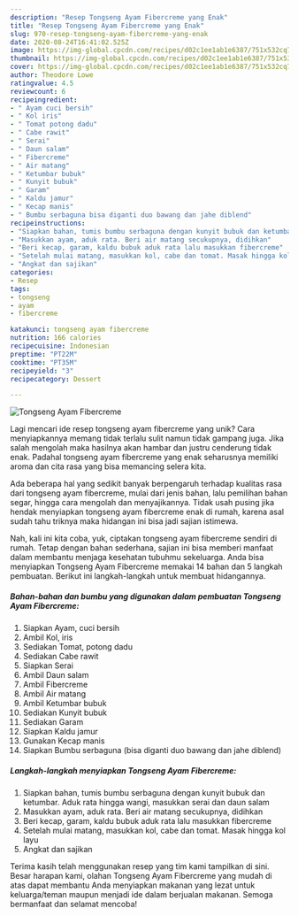 ```yaml
---
description: "Resep Tongseng Ayam Fibercreme yang Enak"
title: "Resep Tongseng Ayam Fibercreme yang Enak"
slug: 970-resep-tongseng-ayam-fibercreme-yang-enak
date: 2020-08-24T16:41:02.525Z
image: https://img-global.cpcdn.com/recipes/d02c1ee1ab1e6387/751x532cq70/tongseng-ayam-fibercreme-foto-resep-utama.jpg
thumbnail: https://img-global.cpcdn.com/recipes/d02c1ee1ab1e6387/751x532cq70/tongseng-ayam-fibercreme-foto-resep-utama.jpg
cover: https://img-global.cpcdn.com/recipes/d02c1ee1ab1e6387/751x532cq70/tongseng-ayam-fibercreme-foto-resep-utama.jpg
author: Theodore Lowe
ratingvalue: 4.5
reviewcount: 6
recipeingredient:
- " Ayam cuci bersih"
- " Kol iris"
- " Tomat potong dadu"
- " Cabe rawit"
- " Serai"
- " Daun salam"
- " Fibercreme"
- " Air matang"
- " Ketumbar bubuk"
- " Kunyit bubuk"
- " Garam"
- " Kaldu jamur"
- " Kecap manis"
- " Bumbu serbaguna bisa diganti duo bawang dan jahe diblend"
recipeinstructions:
- "Siapkan bahan, tumis bumbu serbaguna dengan kunyit bubuk dan ketumbar. Aduk rata hingga wangi, masukkan serai dan daun salam"
- "Masukkan ayam, aduk rata. Beri air matang secukupnya, didihkan"
- "Beri kecap, garam, kaldu bubuk aduk rata lalu masukkan fibercreme"
- "Setelah mulai matang, masukkan kol, cabe dan tomat. Masak hingga kol layu"
- "Angkat dan sajikan"
categories:
- Resep
tags:
- tongseng
- ayam
- fibercreme

katakunci: tongseng ayam fibercreme 
nutrition: 166 calories
recipecuisine: Indonesian
preptime: "PT22M"
cooktime: "PT35M"
recipeyield: "3"
recipecategory: Dessert

---
```



![Tongseng Ayam Fibercreme](https://img-global.cpcdn.com/recipes/d02c1ee1ab1e6387/751x532cq70/tongseng-ayam-fibercreme-foto-resep-utama.jpg)

Lagi mencari ide resep tongseng ayam fibercreme yang unik? Cara menyiapkannya memang tidak terlalu sulit namun tidak gampang juga. Jika salah mengolah maka hasilnya akan hambar dan justru cenderung tidak enak. Padahal tongseng ayam fibercreme yang enak seharusnya memiliki aroma dan cita rasa yang bisa memancing selera kita.

Ada beberapa hal yang sedikit banyak berpengaruh terhadap kualitas rasa dari tongseng ayam fibercreme, mulai dari jenis bahan, lalu pemilihan bahan segar, hingga cara mengolah dan menyajikannya. Tidak usah pusing jika hendak menyiapkan tongseng ayam fibercreme enak di rumah, karena asal sudah tahu triknya maka hidangan ini bisa jadi sajian istimewa.




Nah, kali ini kita coba, yuk, ciptakan tongseng ayam fibercreme sendiri di rumah. Tetap dengan bahan sederhana, sajian ini bisa memberi manfaat dalam membantu menjaga kesehatan tubuhmu sekeluarga. Anda bisa menyiapkan Tongseng Ayam Fibercreme memakai 14 bahan dan 5 langkah pembuatan. Berikut ini langkah-langkah untuk membuat hidangannya.

<!--inarticleads1-->

##### Bahan-bahan dan bumbu yang digunakan dalam pembuatan Tongseng Ayam Fibercreme:

1. Siapkan  Ayam, cuci bersih
1. Ambil  Kol, iris
1. Sediakan  Tomat, potong dadu
1. Sediakan  Cabe rawit
1. Siapkan  Serai
1. Ambil  Daun salam
1. Ambil  Fibercreme
1. Ambil  Air matang
1. Ambil  Ketumbar bubuk
1. Sediakan  Kunyit bubuk
1. Sediakan  Garam
1. Siapkan  Kaldu jamur
1. Gunakan  Kecap manis
1. Siapkan  Bumbu serbaguna (bisa diganti duo bawang dan jahe diblend)




<!--inarticleads2-->

##### Langkah-langkah menyiapkan Tongseng Ayam Fibercreme:

1. Siapkan bahan, tumis bumbu serbaguna dengan kunyit bubuk dan ketumbar. Aduk rata hingga wangi, masukkan serai dan daun salam
1. Masukkan ayam, aduk rata. Beri air matang secukupnya, didihkan
1. Beri kecap, garam, kaldu bubuk aduk rata lalu masukkan fibercreme
1. Setelah mulai matang, masukkan kol, cabe dan tomat. Masak hingga kol layu
1. Angkat dan sajikan




Terima kasih telah menggunakan resep yang tim kami tampilkan di sini. Besar harapan kami, olahan Tongseng Ayam Fibercreme yang mudah di atas dapat membantu Anda menyiapkan makanan yang lezat untuk keluarga/teman maupun menjadi ide dalam berjualan makanan. Semoga bermanfaat dan selamat mencoba!
